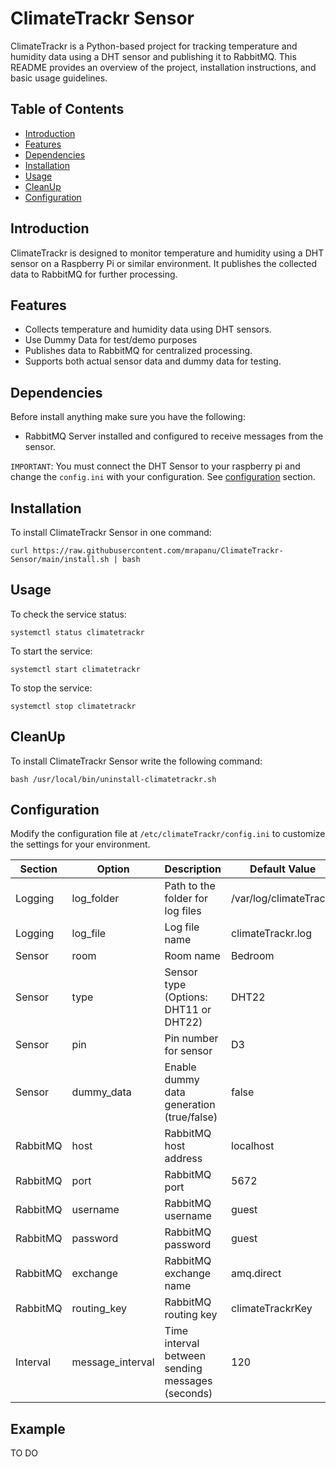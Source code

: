 # ClimateTrackr Sensor

ClimateTrackr is a Python-based project for tracking temperature and humidity data using a DHT sensor and publishing it to RabbitMQ. This README provides an overview of the project, installation instructions, and basic usage guidelines.

## Table of Contents
- [Introduction](#Introduction)
- [Features](#Features)
- [Dependencies](#Dependencies)
- [Installation](#Installation)
- [Usage](#Usage)
- [CleanUp](#CleanUp)
- [Configuration](#Configuration)

## Introduction

ClimateTrackr is designed to monitor temperature and humidity using a DHT sensor on a Raspberry Pi or similar environment. It publishes the collected data to RabbitMQ for further processing.

## Features

- Collects temperature and humidity data using DHT sensors.
- Use Dummy Data for test/demo purposes
- Publishes data to RabbitMQ for centralized processing.
- Supports both actual sensor data and dummy data for testing.

## Dependencies

Before install anything make sure you have the following: 

- RabbitMQ Server installed and configured to receive messages from the sensor.

`IMPORTANT`: You must connect the DHT Sensor to your raspberry pi and change the `config.ini` with your configuration. See [configuration](#Configuration) section.

## Installation

To install ClimateTrackr Sensor in one command:
```
curl https://raw.githubusercontent.com/mrapanu/ClimateTrackr-Sensor/main/install.sh | bash
```

## Usage

To check the service status:
```
systemctl status climatetrackr
```

To start the service:
```
systemctl start climatetrackr
```

To stop the service:
```
systemctl stop climatetrackr
```

## CleanUp

To install ClimateTrackr Sensor write the following command:
```
bash /usr/local/bin/uninstall-climatetrackr.sh
```

## Configuration

Modify the configuration file at `/etc/climateTrackr/config.ini` to customize the settings for your environment.

| Section    | Option           | Description                                      | Default Value        |
|------------|------------------|--------------------------------------------------|----------------------|
| Logging    | log_folder       | Path to the folder for log files                 | /var/log/climateTrackr|
| Logging    | log_file         | Log file name                                    | climateTrackr.log    |
| Sensor     | room             | Room name                                        | Bedroom              |
| Sensor     | type             | Sensor type (Options: DHT11 or DHT22)            | DHT22                |
| Sensor     | pin              | Pin number for sensor                            | D3                   |
| Sensor     | dummy_data       | Enable dummy data generation (true/false)        | false                |
| RabbitMQ   | host             | RabbitMQ host address                            | localhost            |
| RabbitMQ   | port             | RabbitMQ port                                    | 5672                 |
| RabbitMQ   | username         | RabbitMQ username                                | guest                |
| RabbitMQ   | password         | RabbitMQ password                                | guest                |
| RabbitMQ   | exchange         | RabbitMQ exchange name                           | amq.direct           |
| RabbitMQ   | routing_key      | RabbitMQ routing key                             | climateTrackrKey     |
| Interval   | message_interval | Time interval between sending messages (seconds) | 120                  |

## Example

TO DO
